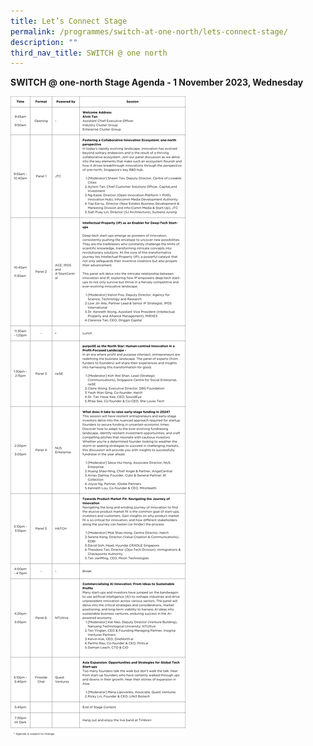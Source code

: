 ```yaml
---
title: Let’s Connect Stage
permalink: /programmes/switch-at-one-north/lets-connect-stage/
description: ""
third_nav_title: SWITCH @ one north
---
```

**SWITCH @ one-north Stage Agenda - 1 November 2023, Wednesday**

![](/images/let's%20connect%20stage.png)